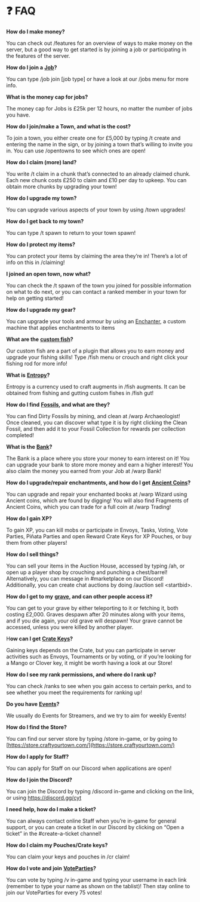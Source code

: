 # ❓ FAQ

**How do I make money?**

You can check out /features for an overview of ways to make money on the server, but a good way to get started is by joining a job or participating in the features of the server.

**How do I join a** [**Job**](content/jobs.md)**?**

You can type /job join \[job type] or have a look at our /jobs menu for more info.

**What is the money cap for jobs?**

The money cap for Jobs is £25k per 12 hours, no matter the number of jobs you have.

**How do I join/make a Town, and what is the cost?**

To join a town, you either create one for £5,000 by typing /t create and entering the name in the sign, or by joining a town that’s willing to invite you in. You can use /opentowns to see which ones are open!

**How do I claim (more) land?**

You write /t claim in a chunk that’s connected to an already claimed chunk. Each new chunk costs £250 to claim and £10 per day to upkeep. You can obtain more chunks by upgrading your town!

**How do I upgrade my town?**

You can upgrade various aspects of your town by using /town upgrades!

**How do I get back to my town?**

You can type /t spawn to return to your town spawn!

**How do I protect my items?**

You can protect your items by claiming the area they’re in! There’s a lot of info on this in /claiming!

**I joined an open town, now what?**

You can check the /t spawn of the town you joined for possible information on what to do next, or you can contact a ranked member in your town for help on getting started!

**How do I upgrade my gear?**

You can upgrade your tools and armour by using an [Enchanter](content/craftyourgadgets.md#cyg-machines), a custom machine that applies enchantments to items

**What are the** [**custom fish**](content/fishing.md)**?**

Our custom fish are a part of a plugin that allows you to earn money and upgrade your fishing skills! Type /fish menu or crouch and right click your fishing rod for more info!

**What is** [**Entropy**](content/fishing.md#what-is-entropy)**?**

Entropy is a currency used to craft augments in /fish augments. It can be obtained from fishing and gutting custom fishes in /fish gut!&#x20;

**How do I find** [**Fossils**](../cyt-smp/content/fossils.md)**, and what are they?**

You can find Dirty Fossils by mining, and clean at /warp Archaeologist! Once cleaned, you can discover what type it is by right clicking the Clean Fossil, and then add it to your Fossil Collection for rewards per collection completed!

**What is the** [**Bank**](content/bank.md)**?**

The Bank is a place where you store your money to earn interest on it! You can upgrade your bank to store more money and earn a higher interest! You also claim the money you earned from your Job at /warp Bank!

**How do I upgrade/repair enchantments, and how do I get** [**Ancient Coins**](content/enchantment-cap/#ancient-coins)**?**

You can upgrade and repair your enchanted books at /warp Wizard using Ancient coins, which are found by digging! You will also find Fragments of Ancient Coins, which you can trade for a full coin at /warp Trading!

**How do I gain XP?**

To gain XP, you can kill mobs or participate in Envoys, Tasks, Voting, Vote Parties, Piñata Parties and open Reward Crate Keys for XP Pouches, or buy them from other players!

**How do I sell things?**

You can sell your items in the Auction House, accessed by typing /ah, or open up a player shop by crouching and punching a chest/barrel! Alternatively, you can message in #marketplace on our Discord! Additionally, you can create chat auctions by doing /auction sell \<startbid>.

**How do I get to my** [**grave**](broken-reference)**, and can other people access it?**

You can get to your grave by either teleporting to it or fetching it, both costing £2,000. Graves despawn after 20 minutes along with your items, and if you die again, your old grave will despawn! Your grave cannot be accessed, unless you were killed by another player.

H**ow can I get** [**Crate Keys**](content/crates.md)**?**

Gaining keys depends on the Crate, but you can participate in server activities such as Envoys, Tournaments or by voting, or if you’re looking for a Mango or Clover key, it might be worth having a look at our Store!

**How do I see my rank permissions, and where do I rank up?**

You can check /ranks to see when you gain access to certain perks, and to see whether you meet the requirements for ranking up!

**Do you have** [**Events**](broken-reference)**?**

We usually do Events for Streamers, and we try to aim for weekly Events!

**How do I find the Store?**

You can find our server store by typing /store in-game, or by going to [https://store.craftyourtown.com/](https://store.craftyourtown.com/)

**How do I apply for Staff?**

You can apply for Staff on our Discord when applications are open!

**How do I join the Discord?**

You can join the Discord by typing /discord in-game and clicking on the link, or using [https://discord.gg/cyt ](https://discord.com/invite/cyt)

**I need help, how do I make a ticket?**

You can always contact online Staff when you’re in-game for general support, or you can create a ticket in our Discord by clicking on “Open a ticket” in the #create-a-ticket channel!

**How do I claim my Pouches/Crate keys?**

You can claim your keys and pouches in /cr claim!

**How do I vote and join** [**VoteParties**](../cyt-smp/content/voting-and-vote-parties.md)**?**

You can vote by typing /v in-game and typing your username in each link (remember to type your name as shown on the tablist)! Then stay online to join our VoteParties for every 75 votes!
